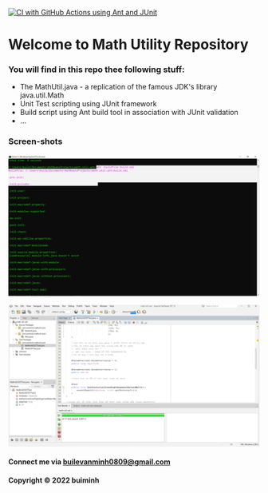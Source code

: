 [![CI with GitHub Actions using Ant and JUnit](https://github.com/blvm159263/math-util-ant/actions/workflows/ci-with-ant.yml/badge.svg)](https://github.com/blvm159263/math-util-ant/actions/workflows/ci-with-ant.yml)

# Welcome to Math Utility Repository 

### You will find in this repo thee following stuff:

* The MathUtil.java - a replication of the famous JDK's library java.util.Math
* Unit Test scripting using JUnit framework
* Build script using Ant build tool in association with JUnit validation
* ...

### Screen-shots

![Build process with Ant](https://github.com/blvm159263/math-util-ant/blob/main/screenshot/build-process-with-ant.png)

![DDT source code with JUnit](https://github.com/blvm159263/math-util-ant/blob/main/screenshot/ddt-source-code-with-junit.png) 

#### Connect me via builevanminh0809@gmail.com

#### Copyright &#169; 2022 buiminh